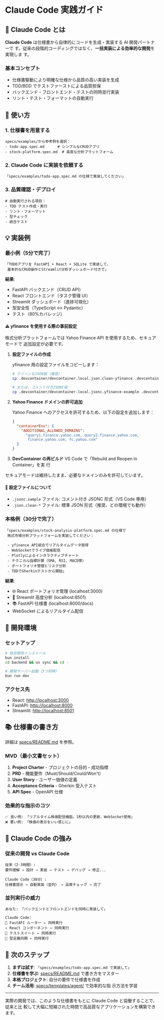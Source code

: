 # Claude Code 実践ガイド

## 🎯 Claude Code とは

**Claude Code** は仕様書から自律的にコードを生成・実装する AI 開発パートナーで
す。従来の段階的コーディングではなく、**一括実装による効率的な開発**を実現しま
す。

### 基本コンセプト

- 仕様書駆動により明確な仕様から品質の高い実装を生成
- TDD/BDD でテストファーストによる品質担保
- バックエンド・フロントエンド・テストの同時並行実装
- リント・テスト・フォーマットの自動実行

## 🚀 使い方

### 1. 仕様書を用意する

```text
specs/examples/から参考例を選択：
- todo-app.spec.md      # シンプルなCRUDアプリ
- stock-platform.spec.md  # 高度な分析プラットフォーム
```

### 2. Claude Code に実装を依頼する

```text
「specs/examples/todo-app.spec.md の仕様で実装してください」
```

### 3. 品質確認・デプロイ

```text
# 自動実行される項目：
- TDD テスト作成・実行
- リント・フォーマット
- 型チェック
- 統合テスト
```

## 💡 実装例

### 最小例（5分で完了）

```text
「TODOアプリを FastAPI + React + SQLite で実装して。
 基本的なCRUD操作とStreamlit分析ダッシュボード付きで」
```

**結果**:

- FastAPI バックエンド（CRUD API）
- React フロントエンド（タスク管理 UI）
- Streamlit ダッシュボード（進捗可視化）
- 型安全性（TypeScript ↔ Pydantic）
- テスト（80%カバレッジ）

#### ⚠️ yfinance を使用する際の事前設定

株式分析プラットフォームでは Yahoo Finance API を使用するため、セキュアモードで
追加設定が必要です。

1. **設定ファイルの作成**

   yfinance 用の設定ファイルをコピーします：

   ```bash
   # クリーンなJSON版（推奨）
   cp .devcontainer/devcontainer.local.json.clean-yfinance .devcontainer/devcontainer.local.json

   # または、コメント付きJSONC版
   cp .devcontainer/devcontainer.local.jsonc.yfinance-example .devcontainer/devcontainer.local.json
   ```

2. **Yahoo Finance ドメインの許可追加**

   Yahoo Finance へのアクセスを許可するため、以下の設定を追加します：

   ```json
   {
     "containerEnv": {
       "ADDITIONAL_ALLOWED_DOMAINS":
         "query1.finance.yahoo.com, query2.finance.yahoo.com,
          finance.yahoo.com, fc.yahoo.com"
     }
   }
   ```

3. **DevContainer の再ビルド** VS Code で「Rebuild and Reopen in Container」を実
   行

セキュアモードは維持したまま、必要なドメインのみを許可しています。

#### 📁 設定ファイルについて

- `.jsonc.sample` ファイル: コメント付き JSONC 形式（VS Code 専用）
- `.json.clean-*` ファイル: 標準 JSON 形式（推奨、どの環境でも動作）

### 本格例（30分で完了）

```text
「specs/examples/stock-analysis-platform.spec.md の仕様で
 株式市場分析プラットフォームを実装してください：

 - yfinance API統合でリアルタイムデータ取得
 - WebSocketでライブ価格配信
 - Plotlyによるインタラクティブチャート
 - テクニカル指標計算（SMA, RSI, MACD等）
 - ポートフォリオ管理とリスク分析
 - TDDでGherkinテストから開始」
```

**結果**:

- 🌐 React ポートフォリオ管理 (localhost:3000)
- 🎈 Streamlit 高度分析 (localhost:8501)
- 📚 FastAPI 仕様書 (localhost:8000/docs)
- WebSocket によるリアルタイム配信

## 🔧 開発環境

### セットアップ

```bash
# 依存関係インストール
bun install
cd backend && uv sync && cd -

# 開発サーバー起動（3つ同時）
bun run dev
```

### アクセス先

- React: <http://localhost:3000>
- FastAPI: <http://localhost:8000>
- Streamlit: <http://localhost:8501>

## 📚 仕様書の書き方

詳細は [specs/README.md](specs/README.md) を参照。

### MVD（最小文書セット）

1. **Project Charter** - プロジェクトの目的・成功指標
2. **PRD** - 機能要件（Must/Should/Could/Won't）
3. **User Story** - ユーザー価値の定義
4. **Acceptance Criteria** - Gherkin 受入テスト
5. **API Spec** - OpenAPI 仕様

### 効果的な指示のコツ

```text
✅ 良い例: 「リアルタイム株価配信機能。1秒以内の更新、WebSocket使用」
❌ 悪い例: 「株価の表示をいい感じに」
```

## 🎯 Claude Code の強み

### 従来の開発 vs Claude Code

```text
従来（2-3時間）:
要件理解 → 設計 → 実装 → テスト → デバッグ → 修正...

Claude Code（30分）:
仕様書提示 → 自動実装（並列） → 品質チェック → 完了
```

### 並列実行の威力

```text
あなた: 「バックエンドとフロントエンドを同時に実装して」

Claude Code:
🐍 FastAPI ルーター ← 同時実行
⚛️ React コンポーネント ← 同時実行
🧪 テストスイート ← 同時実行
📝 型定義同期 ← 同時実行
```

## 🚀 次のステップ

1. **まずは試す**: `「specs/examples/todo-app.spec.md で実装して」`
2. **仕様書を学ぶ**: [specs/README.md](specs/README.md) で書き方をマスター
3. **本格プロジェクト**: 自分の要件で仕様書を作成
4. **チーム活用**: [specs/templates/agent/](specs/templates/agent/) で効率的な指
   示方法を学習

---

実際の開発では、このような仕様書をもとに Claude Code と協働することで、従来と比
較して大幅に短縮された時間で高品質なアプリケーションを構築できます。
